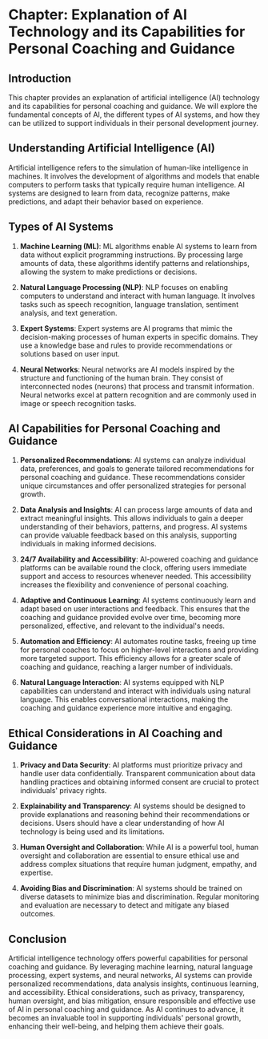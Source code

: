 Chapter: Explanation of AI Technology and its Capabilities for Personal Coaching and Guidance
=============================================================================================

Introduction
------------

This chapter provides an explanation of artificial intelligence (AI) technology and its capabilities for personal coaching and guidance. We will explore the fundamental concepts of AI, the different types of AI systems, and how they can be utilized to support individuals in their personal development journey.

Understanding Artificial Intelligence (AI)
------------------------------------------

Artificial intelligence refers to the simulation of human-like intelligence in machines. It involves the development of algorithms and models that enable computers to perform tasks that typically require human intelligence. AI systems are designed to learn from data, recognize patterns, make predictions, and adapt their behavior based on experience.

Types of AI Systems
-------------------

1. **Machine Learning (ML)**: ML algorithms enable AI systems to learn from data without explicit programming instructions. By processing large amounts of data, these algorithms identify patterns and relationships, allowing the system to make predictions or decisions.

2. **Natural Language Processing (NLP)**: NLP focuses on enabling computers to understand and interact with human language. It involves tasks such as speech recognition, language translation, sentiment analysis, and text generation.

3. **Expert Systems**: Expert systems are AI programs that mimic the decision-making processes of human experts in specific domains. They use a knowledge base and rules to provide recommendations or solutions based on user input.

4. **Neural Networks**: Neural networks are AI models inspired by the structure and functioning of the human brain. They consist of interconnected nodes (neurons) that process and transmit information. Neural networks excel at pattern recognition and are commonly used in image or speech recognition tasks.

AI Capabilities for Personal Coaching and Guidance
--------------------------------------------------

1. **Personalized Recommendations**: AI systems can analyze individual data, preferences, and goals to generate tailored recommendations for personal coaching and guidance. These recommendations consider unique circumstances and offer personalized strategies for personal growth.

2. **Data Analysis and Insights**: AI can process large amounts of data and extract meaningful insights. This allows individuals to gain a deeper understanding of their behaviors, patterns, and progress. AI systems can provide valuable feedback based on this analysis, supporting individuals in making informed decisions.

3. **24/7 Availability and Accessibility**: AI-powered coaching and guidance platforms can be available round the clock, offering users immediate support and access to resources whenever needed. This accessibility increases the flexibility and convenience of personal coaching.

4. **Adaptive and Continuous Learning**: AI systems continuously learn and adapt based on user interactions and feedback. This ensures that the coaching and guidance provided evolve over time, becoming more personalized, effective, and relevant to the individual's needs.

5. **Automation and Efficiency**: AI automates routine tasks, freeing up time for personal coaches to focus on higher-level interactions and providing more targeted support. This efficiency allows for a greater scale of coaching and guidance, reaching a larger number of individuals.

6. **Natural Language Interaction**: AI systems equipped with NLP capabilities can understand and interact with individuals using natural language. This enables conversational interactions, making the coaching and guidance experience more intuitive and engaging.

Ethical Considerations in AI Coaching and Guidance
--------------------------------------------------

1. **Privacy and Data Security**: AI platforms must prioritize privacy and handle user data confidentially. Transparent communication about data handling practices and obtaining informed consent are crucial to protect individuals' privacy rights.

2. **Explainability and Transparency**: AI systems should be designed to provide explanations and reasoning behind their recommendations or decisions. Users should have a clear understanding of how AI technology is being used and its limitations.

3. **Human Oversight and Collaboration**: While AI is a powerful tool, human oversight and collaboration are essential to ensure ethical use and address complex situations that require human judgment, empathy, and expertise.

4. **Avoiding Bias and Discrimination**: AI systems should be trained on diverse datasets to minimize bias and discrimination. Regular monitoring and evaluation are necessary to detect and mitigate any biased outcomes.

Conclusion
----------

Artificial intelligence technology offers powerful capabilities for personal coaching and guidance. By leveraging machine learning, natural language processing, expert systems, and neural networks, AI systems can provide personalized recommendations, data analysis insights, continuous learning, and accessibility. Ethical considerations, such as privacy, transparency, human oversight, and bias mitigation, ensure responsible and effective use of AI in personal coaching and guidance. As AI continues to advance, it becomes an invaluable tool in supporting individuals' personal growth, enhancing their well-being, and helping them achieve their goals.

